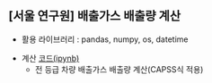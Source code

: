 ## [서울 연구원] 배출가스 배출량 계산
- 활용 라이브러리 : pandas, numpy, os, datetime
+ 계산 [코드(ipynb)](https://github.com/kbjung/wabotech/blob/main/seoul_lab/CAPSS.ipynb)
  - 전 등급 차량 배출가스 배출량 계산(CAPSS식 적용)
